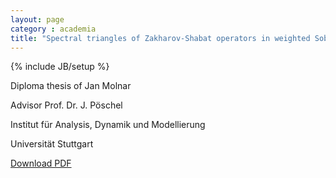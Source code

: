 ```yaml
---
layout: page
category : academia
title: "Spectral triangles of Zakharov-Shabat operators in weighted Sobolev spaces"
---
```

{% include JB/setup %}

Diploma thesis of Jan Molnar

Advisor  Prof. Dr. J. Pöschel

Institut für Analysis, Dynamik und Modellierung

Universität Stuttgart

[Download PDF](da-fin.pdf)
